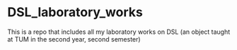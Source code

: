 # DSL_laboratory_works
This is a repo that includes all my laboratory works on DSL (an object taught at TUM in the second year, second semester)
